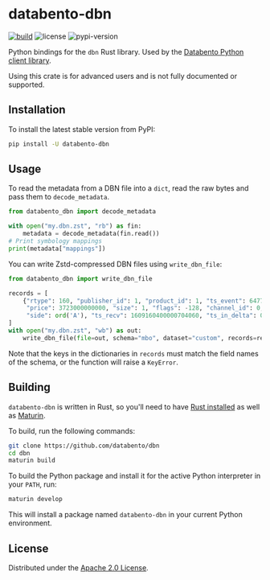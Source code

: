 # databento-dbn

[![build](https://github.com/databento/dbn/actions/workflows/build.yaml/badge.svg)](https://github.com/databento/dbn/actions/workflows/build.yaml)
![license](https://img.shields.io/github/license/databento/dbn?color=blue)
![pypi-version](https://img.shields.io/pypi/v/databento_dbn)

Python bindings for the `dbn` Rust library.
Used by the [Databento Python client library](https://github.com/databento/databento-python).

Using this crate is for advanced users and is not fully documented or supported.

## Installation

To install the latest stable version from PyPI:
```sh
pip install -U databento-dbn
```

## Usage

To read the metadata from a DBN file into a `dict`, read the raw bytes and pass them to `decode_metadata`.
```python
from databento_dbn import decode_metadata

with open("my.dbn.zst", "rb") as fin:
    metadata = decode_metadata(fin.read())
# Print symbology mappings
print(metadata["mappings"])
```

You can write Zstd-compressed DBN files using `write_dbn_file`:
```python
from databento_dbn import write_dbn_file

records = [
    {"rtype": 160, "publisher_id": 1, "product_id": 1, "ts_event": 647784973705, "order_id": 1,
     "price": 3723000000000, "size": 1, "flags": -128, "channel_id": 0, "action": ord('C'),
     "side": ord('A'), "ts_recv": 1609160400000704060, "ts_in_delta": 0, "sequence": 1170352}
]
with open("my.dbn.zst", "wb") as out:
    write_dbn_file(file=out, schema="mbo", dataset="custom", records=records, stype="product_id")
```
Note that the keys in the dictionaries in `records` must match the field names of the schema, or
the function will raise a `KeyError`.

## Building

`databento-dbn` is written in Rust, so you'll need to have [Rust installed](https://www.rust-lang.org/)
as well as [Maturin](https://github.com/PyO3/maturin).

To build, run the following commands:
```sh
git clone https://github.com/databento/dbn
cd dbn
maturin build
```

To build the Python package and install it for the active Python interpreter in your `PATH`, run:
```sh
maturin develop
```
This will install a package named `databento-dbn` in your current Python environment.

## License

Distributed under the [Apache 2.0 License](https://www.apache.org/licenses/LICENSE-2.0.html).
